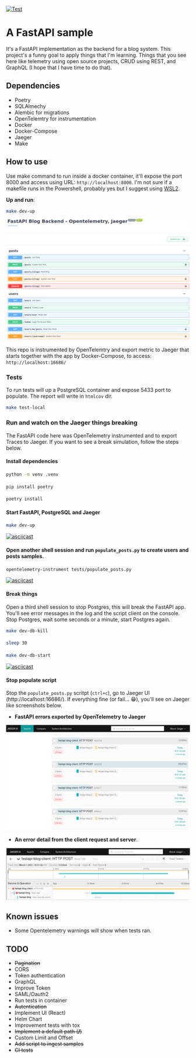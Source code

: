 <p align="left">
<a href="https://github.com/fike/fastapi-blog/actions?query=workflow%3ATests" target="_blank">
    <img src="https://github.com/fike/fastapi-blog/workflows/Tests/badge.svg" alt="Test">
</a>

# A FastAPI sample

It's a FastAPI implementation as the backend for a blog system. This project's a funny goal to apply things that I'm learning. Things that you see here like telemetry using open source projects, CRUD using REST, and GraphQL (I hope that I have time to do that).

## Dependencies

* Poetry
* SQLAlmechy
* Alembic for migrations
* OpenTelemtry for instrumentation
* Docker
* Docker-Compose
* Jaeger
* Make

## How to use

Use make command to run inside a docker container, it'll expose the port 8000 and access using URL: `http://localhost:8000`. I'm not sure if a makefile runs in the Powershell, probably yes but I suggest using [WSL2](https://docs.microsoft.com/windows/wsl/install-win10).

**Up and run**:

```bash
make dev-up
```

!["Screenshot with REST backend endpoints"](/assets/fastapi_blog_endpoints.png)

This repo is instrumented by OpenTelemtry and export metric to Jaeger that starts together with the app by Docker-Compose, to access: `http://localhost:16686/`

### Tests

To run tests will up a PostgreSQL container and expose 5433 port to populate. The report will write in `htmlcov` dir.

```bash
make test-local
```

### Run and watch on the Jaeger things breaking

The FastAPI code here was OpenTelemetry instrumented and to export Traces to Jaeger. If you want to see a break simulation, follow the steps below.

#### Install dependencies

```bash
python -m venv .venv

pip install poetry

poetry install
```

#### Start FastAPI, PostgreSQL and Jaeger

```bash
make dev-up
```

[![asciicast](https://asciinema.org/a/395681.svg)](https://asciinema.org/a/395681)

#### Open another shell session and run `populate_posts.py` to create users and posts samples.

```bash
opentelemetry-instrument tests/populate_posts.py
```

[![asciicast](https://asciinema.org/a/395680.svg)](https://asciinema.org/a/395680)

#### Break things

Open a third shell session to stop Postgres, this will break the FastAPI app. You'll see error messages in the log and the script client on the console. Stop Postgres, wait some seconds or a minute, start Postgres again.

```bash
make dev-db-kill

sleep 30

make dev-db-start
```

[![asciicast](https://asciinema.org/a/395681.svg)](https://asciinema.org/a/395681)

#### Stop populate script

Stop the `populate_posts.py` scritpt (`ctrl+c`), go to Jaeger UI (http://localhost:16686/). If everything fine (or fail... 😁), you'll see on Jaeger like screenshots below.

* **FastAPI errors exported by OpenTelemetry to Jaeger**

!["jaeger traces errors"](/assets/jaeger_traces.png)

* **An error detail from the client request and server**.

!["an example of errors in the jaeger"](/assets/jaeger_trace_error.png)

## Known issues

* Some Opentelemetry warnings will show when tests ran.

## TODO

* ~~Pagination~~
* CORS
* Token authentication
* GraphQL
* Improve Token
* SAML/Oauth2
* Run tests in container
* ~~Autentication~~
* Implement UI (React)
* Helm Chart
* Improvement tests with tox
* ~~Implement a default path (**/**)~~
* Custom Limit and Offset
* ~~Add script to ingest samples~~
* ~~CI tests~~
